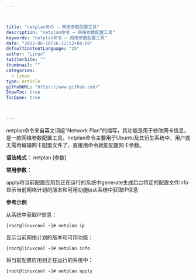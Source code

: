 ```yaml
---



title: "netplan命令 – 网络参数配置工具"
description: "netplan命令 – 网络参数配置工具"
keywords: "netplan命令 – 网络参数配置工具"
date: "2023-06-18T16:22:52+08:00"
defaultContentLanguage: "zh"
author: "Linux"
twitterSite: ""
thumbnail: ""
categories:
  - Linux
type: article
githubURL: "https://www.github.com/"
ShowToc: true
TocOpen: true



---
```


netplan命令来自英文词组“Network Plan”的缩写，其功能是用于修改网卡信息，是一款网络参数配置工具。netplan命令主要用于Ubuntu及其衍生系统中，用户就无需再编辑网卡配置文件了，直接用命令就能配置网卡参数。

**语法格式：** netplan [参数]

**常用参数：**

apply将当前配置应用到正在运行的系统中generate生成后台特定的配置文件info显示当前网络计划的版本和可用功能ip从系统中获取IP信息

**参考示例**

从系统中获取IP信息：

```
[root@linuxcool ~]# netplan ip
```

显示当前网络计划的版本和可用功能：

```
[root@linuxcool ~]# netplan info
```

将当前配置应用到正在运行的系统中：

```
[root@linuxcool ~]# netplan apply
```